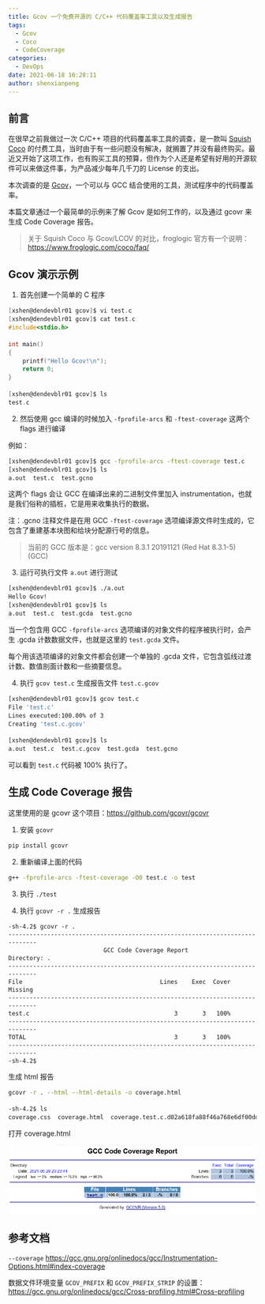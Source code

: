 ```yaml
---
title: Gcov 一个免费开源的 C/C++ 代码覆盖率工具以及生成报告
tags:
  - Gcov
  - Coco
  - CodeCoverage
categories:
  - DevOps
date: 2021-06-18 16:28:11
author: shenxianpeng
---
```


## 前言

在很早之前我做过一次 C/C++ 项目的代码覆盖率工具的调查，是一款叫 [Squish Coco](https://shenxianpeng.github.io/2019/05/squishcoco/) 的付费工具，当时由于有一些问题没有解决，就搁置了并没有最终购买。最近又开始了这项工作，也有购买工具的预算，但作为个人还是希望有好用的开源软件可以来做这件事，为产品减少每年几千刀的 License 的支出。

本次调查的是 [Gcov](https://gcc.gnu.org/onlinedocs/gcc/Gcov-Intro.html#Gcov-Intro)，一个可以与 GCC 结合使用的工具，测试程序中的代码覆盖率。

本篇文章通过一个最简单的示例来了解 Gcov 是如何工作的，以及通过 gcovr 来生成 Code Coverage 报告。

> 关于 Squish Coco 与 Gcov/LCOV 的对比，froglogic 官方有一个说明：https://www.froglogic.com/coco/faq/

## Gcov 演示示例

1. 首先创建一个简单的 C 程序

```c
[xshen@dendevblr01 gcov]$ vi test.c
[xshen@dendevblr01 gcov]$ cat test.c
#include<stdio.h>

int main()
{
    printf("Hello Gcov!\n");
    return 0;
}

[xshen@dendevblr01 gcov]$ ls
test.c
```

2. 然后使用 gcc 编译的时候加入 `-fprofile-arcs` 和 `-ftest-coverage` 这两个 flags 进行编译

例如：

```bash
[xshen@dendevblr01 gcov]$ gcc -fprofile-arcs -ftest-coverage test.c
[xshen@dendevblr01 gcov]$ ls
a.out  test.c  test.gcno
```
这两个 flags 会让 GCC 在编译出来的二进制文件里加入 instrumentation，也就是我们俗称的插桩，它是用来收集执行的数据。

注：.gcno 注释文件是在用 GCC `-ftest-coverage` 选项编译源文件时生成的，它包含了重建基本块图和给块分配源行号的信息。

> 当前的 GCC 版本是：gcc version 8.3.1 20191121 (Red Hat 8.3.1-5) (GCC)

3. 运行可执行文件 `a.out` 进行测试

```bash
[xshen@dendevblr01 gcov]$ ./a.out
Hello Gcov!
[xshen@dendevblr01 gcov]$ ls
a.out  test.c  test.gcda  test.gcno
```

当一个包含用 GCC `-fprofile-arcs` 选项编译的对象文件的程序被执行时，会产生 .gcda 计数数据文件，也就是这里的 `test.gcda` 文件。

每个用该选项编译的对象文件都会创建一个单独的 .gcda 文件，它包含弧线过渡计数、数值剖面计数和一些摘要信息。

4. 执行 `gcov test.c` 生成报告文件 `test.c.gcov`

```bash
[xshen@dendevblr01 gcov]$ gcov test.c
File 'test.c'
Lines executed:100.00% of 3
Creating 'test.c.gcov'

[xshen@dendevblr01 gcov]$ ls
a.out  test.c  test.c.gcov  test.gcda  test.gcno
```

可以看到 `test.c` 代码被 100% 执行了。

## 生成 Code Coverage 报告

这里使用的是 gcovr 这个项目：https://github.com/gcovr/gcovr

1. 安装 `gcovr`

```bash
pip install gcovr
```

2. 重新编译上面的代码

```bash
g++ -fprofile-arcs -ftest-coverage -O0 test.c -o test
```

3. 执行 `./test`

4. 执行 `gcovr -r .` 生成报告

```
-sh-4.2$ gcovr -r .
------------------------------------------------------------------------------
                           GCC Code Coverage Report
Directory: .
------------------------------------------------------------------------------
File                                       Lines    Exec  Cover   Missing
------------------------------------------------------------------------------
test.c                                         3       3   100%
------------------------------------------------------------------------------
TOTAL                                          3       3   100%
------------------------------------------------------------------------------
-sh-4.2$
```

生成 html 报告

```bash
gcovr -r . --html --html-details -o coverage.html

-sh-4.2$ ls
coverage.css  coverage.html  coverage.test.c.d02a618fa88f46a768e6df00dddaad2a.html  test  test.c  test.gcda  test.gcno
```

打开 coverage.html

![](gcov/coverage.png)

## 参考文档

`--coverage` https://gcc.gnu.org/onlinedocs/gcc/Instrumentation-Options.html#index-coverage

数据文件环境变量 `GCOV_PREFIX` 和 `GCOV_PREFIX_STRIP` 的设置：https://gcc.gnu.org/onlinedocs/gcc/Cross-profiling.html#Cross-profiling
